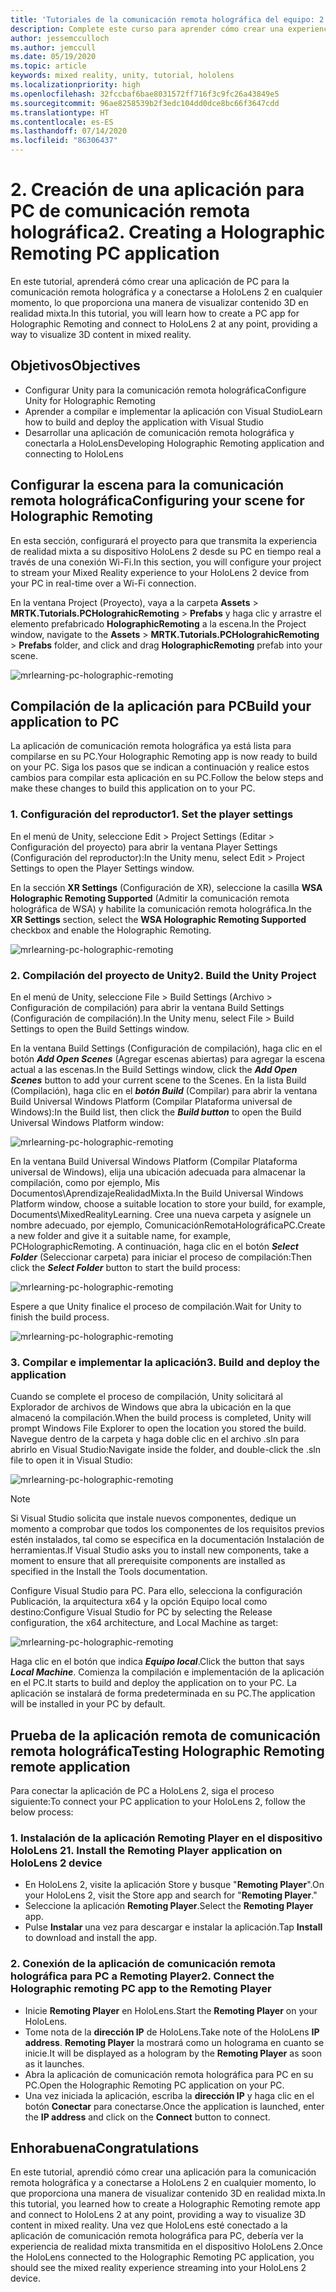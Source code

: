 ```yaml
---
title: 'Tutoriales de la comunicación remota holográfica del equipo: 2. Creación de una aplicación para equipos de comunicación remota holográfica'
description: Complete este curso para aprender cómo crear una experiencia de realidad mixta remota del PC a HoloLens 2.
author: jessemcculloch
ms.author: jemccull
ms.date: 05/19/2020
ms.topic: article
keywords: mixed reality, unity, tutorial, hololens
ms.localizationpriority: high
ms.openlocfilehash: 32fccbaf6bae8031572ff716f3c9fc26a43849e5
ms.sourcegitcommit: 96ae8258539b2f3edc104dd0dce8bc66f3647cdd
ms.translationtype: HT
ms.contentlocale: es-ES
ms.lasthandoff: 07/14/2020
ms.locfileid: "86306437"
---
```

# <a name="2-creating-a-holographic-remoting-pc-application"></a><span data-ttu-id="1b2ae-105">2. Creación de una aplicación para PC de comunicación remota holográfica</span><span class="sxs-lookup"><span data-stu-id="1b2ae-105">2. Creating a Holographic Remoting PC application</span></span>

<span data-ttu-id="1b2ae-106">En este tutorial, aprenderá cómo crear una aplicación de PC para la comunicación remota holográfica y a conectarse a HoloLens 2 en cualquier momento, lo que proporciona una manera de visualizar contenido 3D en realidad mixta.</span><span class="sxs-lookup"><span data-stu-id="1b2ae-106">In this tutorial, you will learn how to create a PC app for Holographic Remoting and connect to HoloLens 2 at any point, providing a way to visualize 3D content in mixed reality.</span></span>

## <a name="objectives"></a><span data-ttu-id="1b2ae-107">Objetivos</span><span class="sxs-lookup"><span data-stu-id="1b2ae-107">Objectives</span></span>

* <span data-ttu-id="1b2ae-108">Configurar Unity para la comunicación remota holográfica</span><span class="sxs-lookup"><span data-stu-id="1b2ae-108">Configure Unity for Holographic Remoting</span></span>
* <span data-ttu-id="1b2ae-109">Aprender a compilar e implementar la aplicación con Visual Studio</span><span class="sxs-lookup"><span data-stu-id="1b2ae-109">Learn how to build and deploy the application with Visual Studio</span></span>
* <span data-ttu-id="1b2ae-110">Desarrollar una aplicación de comunicación remota holográfica y conectarla a HoloLens</span><span class="sxs-lookup"><span data-stu-id="1b2ae-110">Developing Holographic Remoting application and connecting to HoloLens</span></span>

## <a name="configuring-your-scene-for-holographic-remoting"></a><span data-ttu-id="1b2ae-111">Configurar la escena para la comunicación remota holográfica</span><span class="sxs-lookup"><span data-stu-id="1b2ae-111">Configuring your scene for Holographic Remoting</span></span>

<span data-ttu-id="1b2ae-112">En esta sección, configurará el proyecto para que transmita la experiencia de realidad mixta a su dispositivo HoloLens 2 desde su PC en tiempo real a través de una conexión Wi-Fi.</span><span class="sxs-lookup"><span data-stu-id="1b2ae-112">In this section, you will configure your project to stream your Mixed Reality experience to your HoloLens 2 device from your PC in real-time over a Wi-Fi connection.</span></span>

<span data-ttu-id="1b2ae-113">En la ventana Project (Proyecto), vaya a la carpeta **Assets** > **MRTK.Tutorials.PCHolograhicRemoting** > **Prefabs** y haga clic y arrastre el elemento prefabricado **HolographicRemoting** a la escena.</span><span class="sxs-lookup"><span data-stu-id="1b2ae-113">In the Project window, navigate to the **Assets** > **MRTK.Tutorials.PCHolograhicRemoting** > **Prefabs** folder, and click and drag **HolographicRemoting** prefab into your scene.</span></span>

![mrlearning-pc-holographic-remoting](images/mrlearning-pc-holographic-remoting/Tutorial2-Section1-Step1-1.png)

## <a name="build-your-application-to-pc"></a><span data-ttu-id="1b2ae-115">Compilación de la aplicación para PC</span><span class="sxs-lookup"><span data-stu-id="1b2ae-115">Build your application to PC</span></span>

<span data-ttu-id="1b2ae-116">La aplicación de comunicación remota holográfica ya está lista para compilarse en su PC.</span><span class="sxs-lookup"><span data-stu-id="1b2ae-116">Your Holographic Remoting app is now ready to build on your PC.</span></span> <span data-ttu-id="1b2ae-117">Siga los pasos que se indican a continuación y realice estos cambios para compilar esta aplicación en su PC.</span><span class="sxs-lookup"><span data-stu-id="1b2ae-117">Follow the below steps and make these changes to build this application on to your PC.</span></span>

### <a name="1-set-the-player-settings"></a><span data-ttu-id="1b2ae-118">1. Configuración del reproductor</span><span class="sxs-lookup"><span data-stu-id="1b2ae-118">1. Set the player settings</span></span>

<span data-ttu-id="1b2ae-119">En el menú de Unity, seleccione Edit > Project Settings (Editar > Configuración del proyecto) para abrir la ventana Player Settings (Configuración del reproductor):</span><span class="sxs-lookup"><span data-stu-id="1b2ae-119">In the Unity menu, select Edit > Project Settings to open the Player Settings window.</span></span>

<span data-ttu-id="1b2ae-120">En la sección **XR Settings** (Configuración de XR), seleccione la casilla **WSA Holographic Remoting Supported** (Admitir la comunicación remota holográfica de WSA) y habilite la comunicación remota holográfica.</span><span class="sxs-lookup"><span data-stu-id="1b2ae-120">In the **XR Settings** section, select the **WSA Holographic Remoting Supported** checkbox and enable the Holographic Remoting.</span></span>

![mrlearning-pc-holographic-remoting](images/mrlearning-pc-holographic-remoting/Tutorial2-Section2-Step1-1.png)

### <a name="2-build-the-unity-project"></a><span data-ttu-id="1b2ae-122">2. Compilación del proyecto de Unity</span><span class="sxs-lookup"><span data-stu-id="1b2ae-122">2. Build the Unity Project</span></span>

<span data-ttu-id="1b2ae-123">En el menú de Unity, seleccione File > Build Settings (Archivo > Configuración de compilación) para abrir la ventana Build Settings (Configuración de compilación).</span><span class="sxs-lookup"><span data-stu-id="1b2ae-123">In the Unity menu, select File > Build Settings to open the Build Settings window.</span></span>

<span data-ttu-id="1b2ae-124">En la ventana Build Settings (Configuración de compilación), haga clic en el botón ***Add Open Scenes*** (Agregar escenas abiertas) para agregar la escena actual a las escenas.</span><span class="sxs-lookup"><span data-stu-id="1b2ae-124">In the Build Settings window, click the ***Add Open Scenes*** button to add your current scene to the Scenes.</span></span> <span data-ttu-id="1b2ae-125">En la lista Build (Compilación), haga clic en el ***botón Build*** (Compilar) para abrir la ventana Build Universal Windows Platform (Compilar Plataforma universal de Windows):</span><span class="sxs-lookup"><span data-stu-id="1b2ae-125">In the Build list, then click the ***Build button*** to open the Build Universal Windows Platform window:</span></span>

![mrlearning-pc-holographic-remoting](images/mrlearning-pc-holographic-remoting/Tutorial2-Section2-Step2-1.png)

<span data-ttu-id="1b2ae-127">En la ventana Build Universal Windows Platform (Compilar Plataforma universal de Windows), elija una ubicación adecuada para almacenar la compilación, como por ejemplo, Mis Documentos\AprendizajeRealidadMixta.</span><span class="sxs-lookup"><span data-stu-id="1b2ae-127">In the Build Universal Windows Platform window, choose a suitable location to store your build, for example, Documents\MixedRealityLearning.</span></span> <span data-ttu-id="1b2ae-128">Cree una nueva carpeta y asígnele un nombre adecuado, por ejemplo, ComunicaciónRemotaHolográficaPC.</span><span class="sxs-lookup"><span data-stu-id="1b2ae-128">Create a new folder and give it a suitable name, for example, PCHolographicRemoting.</span></span> <span data-ttu-id="1b2ae-129">A continuación, haga clic en el botón ***Select Folder*** (Seleccionar carpeta) para iniciar el proceso de compilación:</span><span class="sxs-lookup"><span data-stu-id="1b2ae-129">Then click the ***Select Folder*** button to start the build process:</span></span>

![mrlearning-pc-holographic-remoting](images/mrlearning-pc-holographic-remoting/Tutorial2-Section2-Step2-2.png)

<span data-ttu-id="1b2ae-131">Espere a que Unity finalice el proceso de compilación.</span><span class="sxs-lookup"><span data-stu-id="1b2ae-131">Wait for Unity to finish the build process.</span></span>

![mrlearning-pc-holographic-remoting](images/mrlearning-pc-holographic-remoting/Tutorial2-Section2-Step2-3.png)

### <a name="3-build-and-deploy-the-application"></a><span data-ttu-id="1b2ae-133">3. Compilar e implementar la aplicación</span><span class="sxs-lookup"><span data-stu-id="1b2ae-133">3. Build and deploy the application</span></span>

<span data-ttu-id="1b2ae-134">Cuando se complete el proceso de compilación, Unity solicitará al Explorador de archivos de Windows que abra la ubicación en la que almacenó la compilación.</span><span class="sxs-lookup"><span data-stu-id="1b2ae-134">When the build process is completed, Unity will prompt Windows File Explorer to open the location you stored the build.</span></span> <span data-ttu-id="1b2ae-135">Navegue dentro de la carpeta y haga doble clic en el archivo .sln para abrirlo en Visual Studio:</span><span class="sxs-lookup"><span data-stu-id="1b2ae-135">Navigate inside the folder, and double-click the .sln file to open it in Visual Studio:</span></span>

![mrlearning-pc-holographic-remoting](images/mrlearning-pc-holographic-remoting/Tutorial2-Section2-Step3-1.png)

> [!NOTE]
> <span data-ttu-id="1b2ae-137">Si Visual Studio solicita que instale nuevos componentes, dedique un momento a comprobar que todos los componentes de los requisitos previos estén instalados, tal como se especifica en la documentación Instalación de herramientas.</span><span class="sxs-lookup"><span data-stu-id="1b2ae-137">If Visual Studio asks you to install new components, take a moment to ensure that all prerequisite components are installed as specified in the Install the Tools documentation.</span></span>

<span data-ttu-id="1b2ae-138">Configure Visual Studio para PC. Para ello, selecciona la configuración Publicación, la arquitectura x64 y la opción Equipo local como destino:</span><span class="sxs-lookup"><span data-stu-id="1b2ae-138">Configure Visual Studio for PC by selecting the Release configuration, the x64 architecture, and Local Machine as target:</span></span>

![mrlearning-pc-holographic-remoting](images/mrlearning-pc-holographic-remoting/Tutorial2-Section2-Step3-2.png)

<span data-ttu-id="1b2ae-140">Haga clic en el botón que indica ***Equipo local***.</span><span class="sxs-lookup"><span data-stu-id="1b2ae-140">Click the button that says ***Local Machine***.</span></span> <span data-ttu-id="1b2ae-141">Comienza la compilación e implementación de la aplicación en el PC.</span><span class="sxs-lookup"><span data-stu-id="1b2ae-141">It starts to build and deploy the application on to your PC.</span></span> <span data-ttu-id="1b2ae-142">La aplicación se instalará de forma predeterminada en su PC.</span><span class="sxs-lookup"><span data-stu-id="1b2ae-142">The application will be installed in your PC by default.</span></span>

## <a name="testing-holographic-remoting-remote-application"></a><span data-ttu-id="1b2ae-143">Prueba de la aplicación remota de comunicación remota holográfica</span><span class="sxs-lookup"><span data-stu-id="1b2ae-143">Testing Holographic Remoting remote application</span></span>

<span data-ttu-id="1b2ae-144">Para conectar la aplicación de PC a HoloLens 2, siga el proceso siguiente:</span><span class="sxs-lookup"><span data-stu-id="1b2ae-144">To connect your PC application to your HoloLens 2, follow the below process:</span></span>

### <a name="1-install-the-remoting-player-application-on-hololens-2-device"></a><span data-ttu-id="1b2ae-145">1. Instalación de la aplicación Remoting Player en el dispositivo HoloLens 2</span><span class="sxs-lookup"><span data-stu-id="1b2ae-145">1. Install the Remoting Player application on HoloLens 2 device</span></span>

* <span data-ttu-id="1b2ae-146">En HoloLens 2, visite la aplicación Store y busque "**Remoting Player**".</span><span class="sxs-lookup"><span data-stu-id="1b2ae-146">On your HoloLens 2, visit the Store app and search for "**Remoting Player**."</span></span>
* <span data-ttu-id="1b2ae-147">Seleccione la aplicación **Remoting Player**.</span><span class="sxs-lookup"><span data-stu-id="1b2ae-147">Select the **Remoting Player** app.</span></span>
* <span data-ttu-id="1b2ae-148">Pulse **Instalar** una vez para descargar e instalar la aplicación.</span><span class="sxs-lookup"><span data-stu-id="1b2ae-148">Tap **Install** to download and install the app.</span></span>

### <a name="2-connect-the-holographic-remoting-pc-app-to-the-remoting-player"></a><span data-ttu-id="1b2ae-149">2. Conexión de la aplicación de comunicación remota holográfica para PC a Remoting Player</span><span class="sxs-lookup"><span data-stu-id="1b2ae-149">2. Connect the Holographic remoting PC app to the Remoting Player</span></span>

* <span data-ttu-id="1b2ae-150">Inicie **Remoting Player** en HoloLens.</span><span class="sxs-lookup"><span data-stu-id="1b2ae-150">Start the **Remoting Player** on your HoloLens.</span></span>
* <span data-ttu-id="1b2ae-151">Tome nota de la **dirección IP** de HoloLens.</span><span class="sxs-lookup"><span data-stu-id="1b2ae-151">Take note of the HoloLens **IP address**.</span></span> <span data-ttu-id="1b2ae-152">**Remoting Player** la mostrará como un holograma en cuanto se inicie.</span><span class="sxs-lookup"><span data-stu-id="1b2ae-152">It will be displayed as a hologram by the **Remoting Player** as soon as it launches.</span></span>
* <span data-ttu-id="1b2ae-153">Abra la aplicación de comunicación remota holográfica para PC en su PC.</span><span class="sxs-lookup"><span data-stu-id="1b2ae-153">Open the Holographic Remoting PC application on your PC.</span></span>
* <span data-ttu-id="1b2ae-154">Una vez iniciada la aplicación, escriba la **dirección IP** y haga clic en el botón **Conectar** para conectarse.</span><span class="sxs-lookup"><span data-stu-id="1b2ae-154">Once the application is launched, enter the **IP address** and click on the **Connect**  button to connect.</span></span>

## <a name="congratulations"></a><span data-ttu-id="1b2ae-155">Enhorabuena</span><span class="sxs-lookup"><span data-stu-id="1b2ae-155">Congratulations</span></span>

<span data-ttu-id="1b2ae-156">En este tutorial, aprendió cómo crear una aplicación para la comunicación remota holográfica y a conectarse a HoloLens 2 en cualquier momento, lo que proporciona una manera de visualizar contenido 3D en realidad mixta.</span><span class="sxs-lookup"><span data-stu-id="1b2ae-156">In this tutorial, you learned how to create a Holographic Remoting remote app and connect to HoloLens 2 at any point, providing a way to visualize 3D content in mixed reality.</span></span> <span data-ttu-id="1b2ae-157">Una vez que HoloLens esté conectado a la aplicación de comunicación remota holográfica para PC, debería ver la experiencia de realidad mixta transmitida en el dispositivo HoloLens 2.</span><span class="sxs-lookup"><span data-stu-id="1b2ae-157">Once the HoloLens connected to the Holographic Remoting PC application, you should see the mixed reality experience streaming into your HoloLens 2 device.</span></span>
